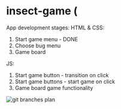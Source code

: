 # insect-game (

App development stages:
HTML & CSS:
1. Start game menu - DONE
2. Choose bug menu
3. Game board

JS:
1. Start game button - transition on click
2. Start game buttons - start game on click
3. Game board game functionality

![git branches plan](https://user-images.githubusercontent.com/87656238/144266844-20d9d7b3-9510-42ad-802c-84a7ff719d10.png)
